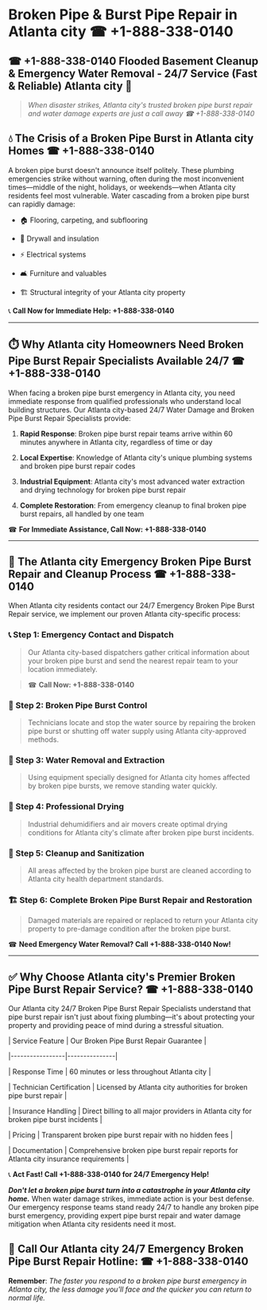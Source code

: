 # Broken Pipe & Burst Pipe Repair in Atlanta city ☎ +1-888-338-0140  
## ☎ +1-888-338-0140 Flooded Basement Cleanup & Emergency Water Removal - 24/7 Service (Fast & Reliable) Atlanta city 🚨  

> *When disaster strikes, Atlanta city's trusted broken pipe burst repair and water damage experts are just a call away ☎ +1-888-338-0140*  

## 💧 The Crisis of a Broken Pipe Burst in Atlanta city Homes ☎ +1-888-338-0140  

A broken pipe burst doesn't announce itself politely. These plumbing emergencies strike without warning, often during the most inconvenient times—middle of the night, holidays, or weekends—when Atlanta city residents feel most vulnerable. Water cascading from a broken pipe burst can rapidly damage:  

* 🏠 Flooring, carpeting, and subflooring  
* 🧱 Drywall and insulation  
* ⚡ Electrical systems  
* 🛋️ Furniture and valuables  
* 🏗️ Structural integrity of your Atlanta city property  

📞 **Call Now for Immediate Help: +1-888-338-0140**  

---  

## ⏱️ Why Atlanta city Homeowners Need Broken Pipe Burst Repair Specialists Available 24/7 ☎ +1-888-338-0140  

When facing a broken pipe burst emergency in Atlanta city, you need immediate response from qualified professionals who understand local building structures. Our Atlanta city-based 24/7 Water Damage and Broken Pipe Burst Repair Specialists provide:  

1. **Rapid Response**: Broken pipe burst repair teams arrive within 60 minutes anywhere in Atlanta city, regardless of time or day  
2. **Local Expertise**: Knowledge of Atlanta city's unique plumbing systems and broken pipe burst repair codes  
3. **Industrial Equipment**: Atlanta city's most advanced water extraction and drying technology for broken pipe burst repair  
4. **Complete Restoration**: From emergency cleanup to final broken pipe burst repairs, all handled by one team  

☎ **For Immediate Assistance, Call Now: +1-888-338-0140**  

---  

## 🔧 The Atlanta city Emergency Broken Pipe Burst Repair and Cleanup Process ☎ +1-888-338-0140  

When Atlanta city residents contact our 24/7 Emergency Broken Pipe Burst Repair service, we implement our proven Atlanta city-specific process:  

### 📞 Step 1: Emergency Contact and Dispatch  
> Our Atlanta city-based dispatchers gather critical information about your broken pipe burst and send the nearest repair team to your location immediately.  
> ☎ **Call Now: +1-888-338-0140**  

### 🚿 Step 2: Broken Pipe Burst Control  
> Technicians locate and stop the water source by repairing the broken pipe burst or shutting off water supply using Atlanta city-approved methods.  

### 🌊 Step 3: Water Removal and Extraction  
> Using equipment specially designed for Atlanta city homes affected by broken pipe bursts, we remove standing water quickly.  

### 💨 Step 4: Professional Drying  
> Industrial dehumidifiers and air movers create optimal drying conditions for Atlanta city's climate after broken pipe burst incidents.  

### 🧼 Step 5: Cleanup and Sanitization  
> All areas affected by the broken pipe burst are cleaned according to Atlanta city health department standards.  

### 🏗️ Step 6: Complete Broken Pipe Burst Repair and Restoration  
> Damaged materials are repaired or replaced to return your Atlanta city property to pre-damage condition after the broken pipe burst.  

☎ **Need Emergency Water Removal? Call +1-888-338-0140 Now!**  

---  

## ✅ Why Choose Atlanta city's Premier Broken Pipe Burst Repair Service? ☎ +1-888-338-0140  

Our Atlanta city 24/7 Broken Pipe Burst Repair Specialists understand that pipe burst repair isn't just about fixing plumbing—it's about protecting your property and providing peace of mind during a stressful situation.  

| Service Feature | Our Broken Pipe Burst Repair Guarantee |  
|-----------------|---------------|  
| Response Time | 60 minutes or less throughout Atlanta city |  
| Technician Certification | Licensed by Atlanta city authorities for broken pipe burst repair |  
| Insurance Handling | Direct billing to all major providers in Atlanta city for broken pipe burst incidents |  
| Pricing | Transparent broken pipe burst repair with no hidden fees |  
| Documentation | Comprehensive broken pipe burst repair reports for Atlanta city insurance requirements |  

📞 **Act Fast! Call +1-888-338-0140 for 24/7 Emergency Help!**  

***Don't let a broken pipe burst turn into a catastrophe in your Atlanta city home.*** When water damage strikes, immediate action is your best defense. Our emergency response teams stand ready 24/7 to handle any broken pipe burst emergency, providing expert pipe burst repair and water damage mitigation when Atlanta city residents need it most.  

## 📱 Call Our Atlanta city 24/7 Emergency Broken Pipe Burst Repair Hotline: ☎ +1-888-338-0140  

**Remember**: *The faster you respond to a broken pipe burst emergency in Atlanta city, the less damage you'll face and the quicker you can return to normal life.*
